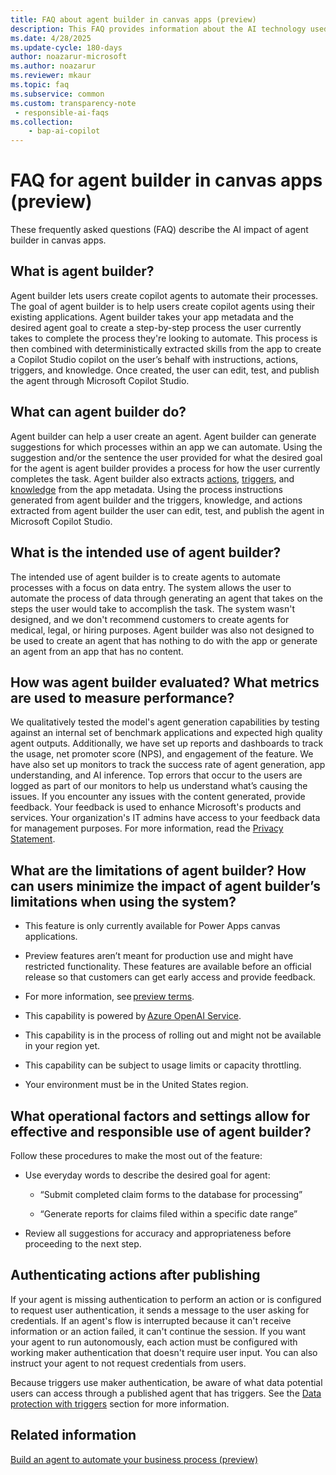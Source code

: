 ```yaml
---
title: FAQ about agent builder in canvas apps (preview)
description: This FAQ provides information about the AI technology used in agent builder with key considerations and details about how AI is used, how it was tested and evaluated, and any specific limitations.
ms.date: 4/28/2025
ms.update-cycle: 180-days
author: noazarur-microsoft
ms.author: noazarur
ms.reviewer: mkaur
ms.topic: faq
ms.subservice: common
ms.custom: transparency-note
 - responsible-ai-faqs
ms.collection: 
    - bap-ai-copilot
---
```


# FAQ for agent builder in canvas apps (preview)

These frequently asked questions (FAQ) describe the AI impact of agent builder in canvas apps.

## What is agent builder?  
Agent builder lets users create copilot agents to automate their processes. The goal of agent builder is to help users create copilot agents using their existing applications. Agent builder takes your app metadata and the desired agent goal to create a step-by-step process the user currently takes to complete the process they're looking to automate. This process is then combined with deterministically extracted skills from the app to create a Copilot Studio copilot on the user’s behalf with instructions, actions, triggers, and knowledge. Once created, the user can edit, test, and publish the agent through Microsoft Copilot Studio. 

## What can agent builder do? 
Agent builder can help a user create an agent. Agent builder can generate suggestions for which processes within an app we can automate. Using the suggestion and/or the sentence the user provided for what the desired goal for the agent is agent builder provides a process for how the user currently completes the task. Agent builder also extracts [actions](/microsoft-copilot-studio/advanced-plugin-actions), [triggers](/microsoft-copilot-studio/authoring-triggers-about), and [knowledge](/microsoft-copilot-studio/knowledge-copilot-studio) from the app metadata. Using the process instructions generated from agent builder and the triggers, knowledge, and actions extracted from agent builder the user can edit, test, and publish the agent in Microsoft Copilot Studio.   

## What is the intended use of agent builder?
The intended use of agent builder is to create agents to automate processes with a focus on data entry. The system allows the user to automate the process of data through generating an agent that takes on the steps the user would take to accomplish the task. The system wasn't designed, and we don't recommend customers to create agents for medical, legal, or hiring purposes. Agent builder was also not designed to be used to create an agent that has nothing to do with the app or generate an agent from an app that has no content. 

## How was agent builder evaluated? What metrics are used to measure performance?  
We qualitatively tested the model's agent generation capabilities by testing against an internal set of benchmark applications and expected high quality agent outputs. Additionally, we have set up reports and dashboards to track the usage, net promoter score (NPS), and engagement of the feature. We have also set up monitors to track the success rate of agent generation, app understanding, and AI inference. Top errors that occur to the users are logged as part of our monitors to help us understand what’s causing the issues. If you encounter any issues with the content generated, provide feedback. Your feedback is used to enhance Microsoft's products and services. Your organization's IT admins have access to your feedback data for management purposes. For more information, read the [Privacy Statement](https://www.microsoft.com/en-us/privacy/privacystatement).

## What are the limitations of agent builder? How can users minimize the impact of agent builder’s limitations when using the system?  
- This feature is only currently available for Power Apps canvas applications. 

- Preview features aren’t meant for production use and might have restricted functionality. These features are available before an official release so that customers can get early access and provide feedback. 

- For more information, see [preview terms](https://www.microsoft.com/business-applications/legal/supp-powerplatform-preview/). 

- This capability is powered by [Azure OpenAI Service](/azure/ai-services/openai/overview). 

- This capability is in the process of rolling out and might not be available in your region yet.

- This capability can be subject to usage limits or capacity throttling. 

- Your environment must be in the United States region. 

## What operational factors and settings allow for effective and responsible use of agent builder? 

Follow these procedures to make the most out of the feature: 

- Use everyday words to describe the desired goal for agent: 

  - “Submit completed claim forms to the database for processing” 

  - “Generate reports for claims filed within a specific date range” 

- Review all suggestions for accuracy and appropriateness before proceeding to the next step.

## Authenticating actions after publishing
If your agent is missing authentication to perform an action or is configured to request user authentication, it sends a message to the user asking for credentials. If an agent's flow is interrupted because it can't receive information or an action failed, it can't continue the session. If you want your agent to run autonomously, each action must be configured with working maker authentication that doesn't require user input. You can also instruct your agent to not request credentials from users.

Because triggers use maker authentication, be aware of what data potential users can access through a published agent that has triggers. See the [Data protection with triggers](/microsoft-copilot-studio/authoring-triggers-about#data-protection-for-agents-with-triggers) section for more information. 

## Related information

[Build an agent to automate your business process (preview)](../canvas-apps/agent-builder.md)


